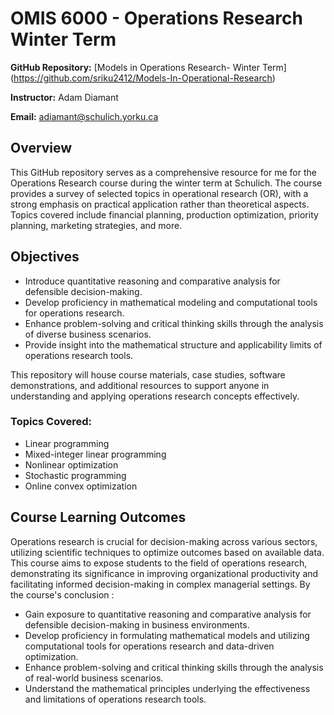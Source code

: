 # OMIS 6000 - Operations Research Winter Term

**GitHub Repository:** [Models in Operations Research- Winter Term] (https://github.com/sriku2412/Models-In-Operational-Research)

**Instructor:** Adam Diamant

**Email:** [adiamant@schulich.yorku.ca](mailto:adiamant@schulich.yorku.ca)


## Overview

This GitHub repository serves as a comprehensive resource for me for the Operations Research course during the winter term at Schulich. The course provides a survey of selected topics in operational research (OR), with a strong emphasis on practical application rather than theoretical aspects. Topics covered include financial planning, production optimization, priority planning, marketing strategies, and more. 

## Objectives

- Introduce quantitative reasoning and comparative analysis for defensible decision-making.
- Develop proficiency in mathematical modeling and computational tools for operations research.
- Enhance problem-solving and critical thinking skills through the analysis of diverse business scenarios.
- Provide insight into the mathematical structure and applicability limits of operations research tools.

This repository will house course materials, case studies, software demonstrations, and additional resources to support anyone in understanding and applying operations research concepts effectively.

### Topics Covered:
- Linear programming
- Mixed-integer linear programming
- Nonlinear optimization
- Stochastic programming
- Online convex optimization

## Course Learning Outcomes

Operations research is crucial for decision-making across various sectors, utilizing scientific techniques to optimize outcomes based on available data. This course aims to expose students to the field of operations research, demonstrating its significance in improving organizational productivity and facilitating informed decision-making in complex managerial settings. By the course's conclusion :

- Gain exposure to quantitative reasoning and comparative analysis for defensible decision-making in business environments.
- Develop proficiency in formulating mathematical models and utilizing computational tools for operations research and data-driven optimization.
- Enhance problem-solving and critical thinking skills through the analysis of real-world business scenarios.
- Understand the mathematical principles underlying the effectiveness and limitations of operations research tools.
